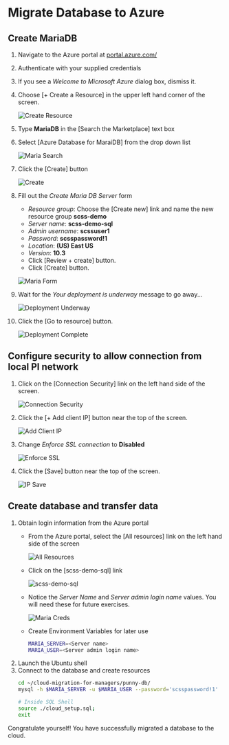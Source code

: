 # Migrate Database to Azure

## Create MariaDB
1. Navigate to the Azure portal at
   [portal.azure.com/](https://portal.azure.com/)
1. Authenticate with your supplied credentials
1. If you see a *Welcome to Microsoft Azure* dialog box, dismiss it.
1. Choose [+ Create a Resource] in the upper left hand corner of the screen.

    ![Create Resource](./images/create-resource.png)

1. Type **MariaDB** in the [Search the Marketplace] text box
1. Select [Azure Database for MaraiDB] from the drop down list

    ![Maria Search](./images/maria-search.png)

1. Click the [Create] button

    ![Create](./images/create-maria.png)

1. Fill out the *Create Maria DB Server* form
    - *Resource group*: Choose the [Create new] link and name the new resource
        group **scss-demo**
    - *Server name*: **scss-demo-sql**
    - *Admin username*: **scssuser1**
    - *Password*: **scsspassword!1**
    - *Location*: **(US) East US**
    - *Version*: **10.3**
    - Click [Review + create] button.
    - Click [Create] button.

    ![Maria Form](./images/maria-form.png)

1. Wait for the *Your deployment is underway* message to go away...

    ![Deployment Underway](./images/underway.png)

1. Click the [Go to resource] button.

    ![Deployment Complete](./images/deploy-complete.png)


## Configure security to allow connection from local PI network
1. Click on the [Connection Security] link on the left hand side of the screen.

    ![Connection Security](./images/connection-security.png)

1. Click the [+ Add client IP] button near the top of the screen.

    ![Add Client IP](./images/add-client-ip.png)

1. Change *Enforce SSL connection* to **Disabled**

    ![Enforce SSL](./images/enforce-ssl.png)

1. Click the [Save] button near the top of the screen.

    ![IP Save](./images/ip-save.png)


## Create database and transfer data
1. Obtain login information from the Azure portal
    - From the Azure portal, select the [All resources] link on the left hand
        side of the screen

        ![All Resources](./images/all-resources.png)

    - Click on the [scss-demo-sql] link

        ![scss-demo-sql](./images/scss-demo-sql.png)

    - Notice the *Server Name* and *Server admin login name* values. You will
        need these for future exercises.

        ![Maria Creds](./images/maria-creds.png)

    - Create Environment Variables for later use
        ```bash
        MARIA_SERVER=<Server name>
        MARIA_USER=<Server admin login name>
        ```
1. Launch the Ubuntu shell
1. Connect to the database and create resources
    ``` bash
    cd ~/cloud-migration-for-managers/punny-db/
    mysql -h $MARIA_SERVER -u $MARIA_USER --password='scsspassword!1'

    # Inside SQL Shell
    source ./cloud_setup.sql;
    exit
    ```

Congratulate yourself! You have successfully migrated a database to the cloud.
